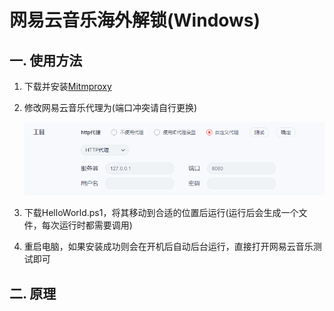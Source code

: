 # 网易云音乐海外解锁(Windows)



## 一. 使用方法

1. 下载并安装[Mitmproxy](https://mitmproxy.org/)

2. 修改网易云音乐代理为(端口冲突请自行更换)

   ![image-20250228230317522](.\Photo\image-20250228230317522.png)

3. 下载HelloWorld.ps1，将其移动到合适的位置后运行(运行后会生成一个文件，每次运行时都需要调用)
4. 重启电脑，如果安装成功则会在开机后自动后台运行，直接打开网易云音乐测试即可



## 二. 原理